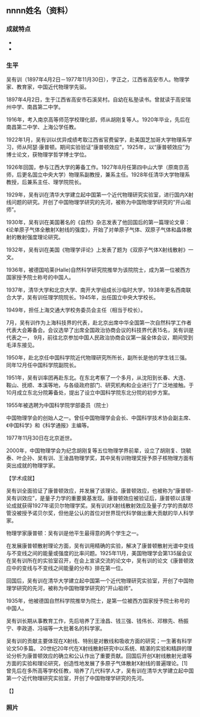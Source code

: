 ## nnnn姓名（资料）

### 成就特点

- ​
- ​


### 生平

吴有训（1897年4月2日－1977年11月30日），字正之，江西省高安市人。物理学家、教育家，中国近代物理学先驱。



1897年4月2日，生于江西省高安市石溪吴村。自幼在私塾读书。曾就读于高安瑞州中学、南昌第二中学。

1916年，考入南京高等师范学校理化部，师从胡刚复等人。1920年毕业，先后在南昌第二中学、上海公学任教。



1922年1月，吴有训以优异成绩考取江西省官费留学，赴美国芝加哥大学物理系学习，师从阿瑟·康普顿。期间实验验证“康普顿效应”，1925年，以“康普顿效应”为博士论文，获物理学哲学博士学位。

1926年回国，参与江西大学的筹备工作。1927年8月任第四中山大学（原南京高师，后更名国立中央大学）物理系副教授，兼系主任。1928年任清华大学物理系教授，后兼系主任、理学院院长。



1929年，吴有训在清华大学建立起中国第一个近代物理研究实验室，进行国内X射线问题的研究。开创了中国物理学研究的先河，被称为中国物理学研究的“开山祖师”。

1930年，吴有训在美国著名的《自然》杂志发表了他回国后的第一篇理论文章：《论单原子气体全散射X射线的强度》，开始了对单原子气体、双原子气体和晶体散射的散射强度理论研究。

1932年，吴有训在美国《物理学评论》上发表了题为《双原子气体X射线散射》一文。

1936年，被德国哈莱(Halle)自然科学研究院推举为该院院士，成为第一位被西方国家授予院士称号的中国人。

1937年，清华大学和北京大学、南开大学组成长沙临时大学，1938年更名西南联合大学，吴有训任理学院院长。1945年，出任国立中央大学校长。

1949年，担任上海交通大学校务委员会主任（相当于校长）。

7月，吴有训作为上海科技界的代表，赴北京出席中华全国第一次自然科学工作者代表大会筹备会。会议选举了出席全国政治协商会议的科技界代表15名，吴有训是代表之一，  9月，前往北京参加中国人民政治协商会议第一届全体会议，期间受到毛泽东接见。



1950年，赴北京任中国科学院近代物理研究所所长，副所长是他的学生钱三强。同年12月任中国科学院副院长。

1951年，吴有训率团再赴东北。在东北考察了一个多月，从沈阳到长春、大连、鞍山、抚顺、本溪等地，与各级政府部门、研究机构和企业进行了广泛地接触。于10月成立东北分院筹备处，提出了设立中国科学院东北分院的初步方案。

1955年被选聘为中国科学院学部委员（院士）

中国物理学会的创始人之一。曾任中国物理学会会长、中国科学技术协会副主席、《中国科学》和《科学通报》主编等。

1977年11月30日在北京逝世。



2000年，中国物理学会为纪念胡刚复等五位物理学界前辈，设立了胡刚复、饶毓泰、叶企孙、吴有训、王淦昌物理学奖，其中吴有训物理奖授予原子核物理方面有突出成就的物理学家。



【学术成就】

吴有训全面验证了康普顿效应，并发展了该理论。康普顿效应，也被称为“康普顿-吴有训效应”，是量子力学的重要奠基发现。康普顿效应被验证后，康普顿以该理论成就获得1927年诺贝尔物理学奖。吴有训对X射线散射效应及量子力学的贡献尽管没被授予诺贝尔奖，但他是公认的首位对世界现代科学做出重大贡献的华人科学家。

物理学家康普顿：吴有训是他平生最得意的两个学生之一。

在发展康普顿散射理论方面，吴有训用精确的实验，解决了康普顿散射光谱中变线与不变线之间的能量或强度的比率问题。1925年11月，美国物理学会第135届会议在吴有训所在的实验室召开，在会上宣读交流的论文中，吴有训的论文《康普顿效应中的变线与不变线之间能量的分布》排在第一位。

回国后，吴有训在清华大学建立起中国第一个近代物理研究实验室，开创了中国物理学研究的先河，被称为中国物理学研究的“开山祖师”。

1935年，他被德国自然科学院推举为院士，是第一位被西方国家授予院士称号的中国人。



吴有训长期从事教育工作，先后培养了王淦昌、钱三强、钱伟长、邓稼先、杨振宁、李政道、冯端等一大批著名的科学家。



吴有训的贡献主要体现在X射线、特别是对散线和吸收方面的研究；一生著有科学论文50多篇。 20世纪20年代在X射线散射研究中以系统、精湛的实验和精辟的理论分析为康普顿效应的确立和公认作出了重要贡献。回国后开创X射线散射光谱等方面的实验和理论研究，创造性地发展了多原子气体散射X射线的普遍理论。[1]  曾先后在多所高等学校任教，培养了几代科学人才，吴有训在清华大学建立起中国第一个近代物理研究实验室，开创了中国物理学研究的先河。

【】

### 照片

